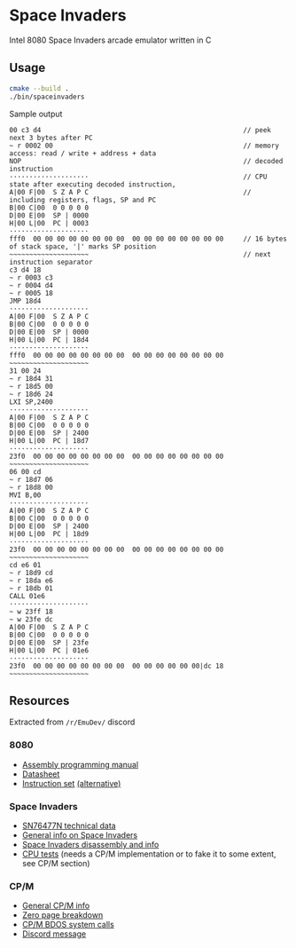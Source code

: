 # Space Invaders

Intel 8080 Space Invaders arcade emulator written in C

## Usage
```sh
cmake --build . 
./bin/spaceinvaders
```
Sample output
```
00 c3 d4                                                   // peek next 3 bytes after PC 
~ r 0002 00                                                // memory access: read / write + address + data
NOP                                                        // decoded instruction
····················                                       // CPU state after executing decoded instruction,
A|00 F|00  S Z A P C                                       // including registers, flags, SP and PC
B|00 C|00  0 0 0 0 0
D|00 E|00  SP | 0000
H|00 L|00  PC | 0003
····················
fff0  00 00 00 00 00 00 00 00  00 00 00 00 00 00 00 00     // 16 bytes of stack space, '|' marks SP position
~~~~~~~~~~~~~~~~~~~~                                       // next instruction separator
c3 d4 18
~ r 0003 c3
~ r 0004 d4
~ r 0005 18
JMP 18d4
····················
A|00 F|00  S Z A P C
B|00 C|00  0 0 0 0 0
D|00 E|00  SP | 0000
H|00 L|00  PC | 18d4
····················
fff0  00 00 00 00 00 00 00 00  00 00 00 00 00 00 00 00
~~~~~~~~~~~~~~~~~~~~
31 00 24
~ r 18d4 31
~ r 18d5 00
~ r 18d6 24
LXI SP,2400
····················
A|00 F|00  S Z A P C
B|00 C|00  0 0 0 0 0
D|00 E|00  SP | 2400
H|00 L|00  PC | 18d7
····················
23f0  00 00 00 00 00 00 00 00  00 00 00 00 00 00 00 00
~~~~~~~~~~~~~~~~~~~~
06 00 cd
~ r 18d7 06
~ r 18d8 00
MVI B,00
····················
A|00 F|00  S Z A P C
B|00 C|00  0 0 0 0 0
D|00 E|00  SP | 2400
H|00 L|00  PC | 18d9
····················
23f0  00 00 00 00 00 00 00 00  00 00 00 00 00 00 00 00
~~~~~~~~~~~~~~~~~~~~
cd e6 01
~ r 18d9 cd
~ r 18da e6
~ r 18db 01
CALL 01e6
····················
~ w 23ff 18
~ w 23fe dc
A|00 F|00  S Z A P C
B|00 C|00  0 0 0 0 0
D|00 E|00  SP | 23fe
H|00 L|00  PC | 01e6
····················
23f0  00 00 00 00 00 00 00 00  00 00 00 00 00 00|dc 18
~~~~~~~~~~~~~~~~~~~~
```

## Resources
Extracted from `/r/EmuDev/` discord

### 8080
* [Assembly programming manual](https://altairclone.com/downloads/manuals/8080%20Programmers%20Manual.pdf)
* [Datasheet](https://altairclone.com/downloads/manuals/8080%20Data%20Sheet.pdf)
* [Instruction set](https://tobiasvl.github.io/optable/intel-8080/classic) [(alternative)](https://pastraiser.com/cpu/i8080/i8080_opcodes.html)

### Space Invaders
* [SN76477N technical data](https://web.archive.org/web/20150425030455/http://www.emutalk.net/attachment.php?attachmentid=34143&d=1160668005)
* [General info on Space Invaders](http://www.brentradio.com/SpaceInvaders.htm)
* [Space Invaders disassembly and info](https://computerarcheology.com/Arcade/SpaceInvaders)
* [CPU tests](https://altairclone.com/downloads/cpu_tests/) (needs a CP/M implementation or to fake it to some extent, see CP/M section)

### CP/M
* [General CP/M info](https://en.m.wikipedia.org/wiki/CP/M)
* [Zero page breakdown](https://en.m.wikipedia.org/wiki/Zero_page_(CP/M))
* [CP/M BDOS system calls](https://www.seasip.info/Cpm/bdos.html)
* [Discord message](https://discord.com/channels/465585922579103744/482208284032499713/1340790514252779650)
